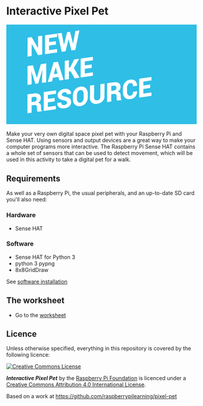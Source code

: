 # Interactive Pixel Pet

![](cover.png)

Make your very own digital space pixel pet with your Raspberry Pi and Sense HAT. Using sensors and output devices are a great way to make your computer programs more interactive. The Raspberry Pi Sense HAT contains a whole set of sensors that can be used to detect movement, which will be used in this activity to take a digital pet for a walk.

## Requirements

As well as a Raspberry Pi, the usual peripherals, and an up-to-date SD card you'll also need:

### Hardware

- Sense HAT

### Software

- Sense HAT for Python 3
- python 3 pypng
- 8x8GridDraw 

See [software installation](software.md)

## The worksheet

- Go to the [worksheet](worksheet.md)

## Licence

Unless otherwise specified, everything in this repository is covered by the following licence:

[![Creative Commons License](http://i.creativecommons.org/l/by-sa/4.0/88x31.png)](http://creativecommons.org/licenses/by-sa/4.0/)

***Interactive Pixel Pet*** by the [Raspberry Pi Foundation](http://www.raspberrypi.org) is licenced under a [Creative Commons Attribution 4.0 International License](http://creativecommons.org/licenses/by-sa/4.0/).

Based on a work at https://github.com/raspberrypilearning/pixel-pet
